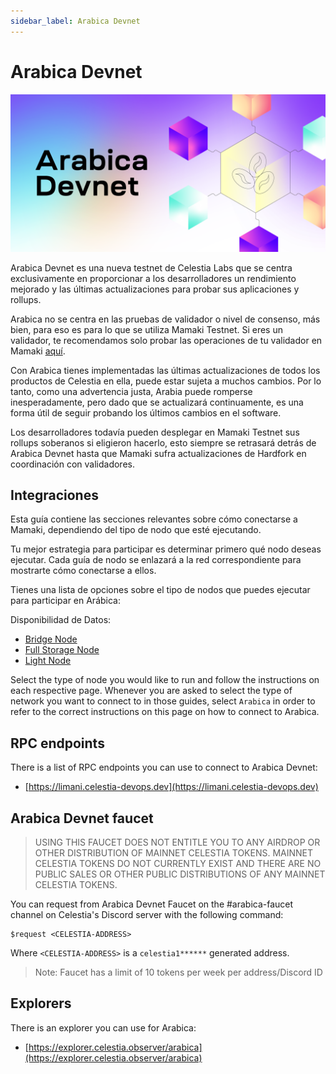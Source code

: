 ```yaml
---
sidebar_label: Arabica Devnet
---
```


# Arabica Devnet
<!-- markdownlint-disable MD013 -->

![arabica-devnet](/img/arabica-devnet.png)

Arabica Devnet es una nueva testnet de Celestia Labs que se centra exclusivamente en proporcionar a los desarrolladores un rendimiento mejorado y las últimas actualizaciones para probar sus aplicaciones y rollups.

Arabica no se centra en las pruebas de validador o nivel de consenso, más bien, para eso es para lo que se utiliza Mamaki Testnet. Si eres un validador, te recomendamos solo probar las operaciones de tu validador en Mamaki [aquí](./mamaki-testnet.md).

Con Arabica tienes implementadas las últimas actualizaciones de todos los productos de Celestia en ella, puede estar sujeta a muchos cambios. Por lo tanto, como una advertencia justa, Arabia puede romperse inesperadamente, pero dado que se actualizará continuamente, es una forma útil de seguir probando los últimos cambios en el software.

Los desarrolladores todavía pueden desplegar en Mamaki Testnet sus rollups soberanos si eligieron hacerlo, esto siempre se retrasará detrás de Arabica Devnet hasta que Mamaki sufra actualizaciones de Hardfork en coordinación con validadores.

## Integraciones

Esta guía contiene las secciones relevantes sobre cómo conectarse a Mamaki, dependiendo del tipo de nodo que esté ejecutando.

Tu mejor estrategia para participar es determinar primero qué nodo deseas ejecutar. Cada guía de nodo se enlazará a la red correspondiente para mostrarte cómo conectarse a ellos.

Tienes una lista de opciones sobre el tipo de nodos que puedes ejecutar para participar en Arábica:

Disponibilidad de Datos:

* [Bridge Node](./bridge-node.md)
* [Full Storage Node](./full-storage-node.md)
* [Light Node](./light-node.md)

Select the type of node you would like to run and follow the instructions on each respective page. Whenever you are asked to select the type of network you want to connect to in those guides, select `Arabica` in order to refer to the correct instructions on this page on how to connect to Arabica.

## RPC endpoints

There is a list of RPC endpoints you can use to connect to Arabica Devnet:

* [https://limani.celestia-devops.dev](https://limani.celestia-devops.dev)

## Arabica Devnet faucet

> USING THIS FAUCET DOES NOT ENTITLE YOU TO ANY AIRDROP OR OTHER DISTRIBUTION OF MAINNET CELESTIA TOKENS. MAINNET CELESTIA TOKENS DO NOT CURRENTLY EXIST AND THERE ARE NO PUBLIC SALES OR OTHER PUBLIC DISTRIBUTIONS OF ANY MAINNET CELESTIA TOKENS.

You can request from Arabica Devnet Faucet on the #arabica-faucet channel on Celestia's Discord server with the following command:

```text
$request <CELESTIA-ADDRESS>
```

Where `<CELESTIA-ADDRESS>` is a `celestia1******` generated address.

> Note: Faucet has a limit of 10 tokens per week per address/Discord ID

## Explorers

There is an explorer you can use for Arabica:

* [https://explorer.celestia.observer/arabica](https://explorer.celestia.observer/arabica)

